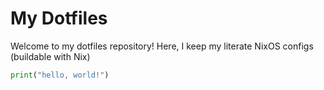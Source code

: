 # My Dotfiles
Welcome to my dotfiles repository! Here, I keep my literate NixOS configs (buildable with Nix)
```python test.py
print("hello, world!")
```
